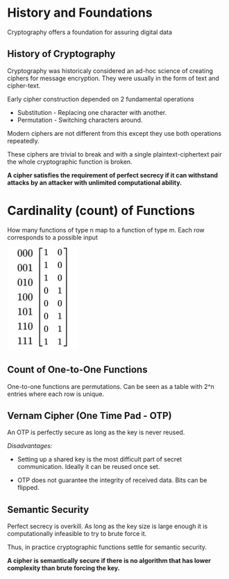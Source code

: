 # History and Foundations

Cryptography offers a foundation for assuring digital data

## History of Cryptography

Cryptography was historicaly considered an ad-hoc science of creating ciphers for message encryption. They were usually in the form of text and cipher-text.

Early cipher construction depended on 2 fundamental operations

- Substitution - Replacing one character with another.
- Permutation - Switching characters around.

Modern ciphers are not different from this except they use both operations repeatedly.

These ciphers are trivial to break and with a single plaintext-ciphertext pair the whole cryptographic function is broken.

**A cipher satisfies the requirement of perfect secrecy if it can withstand attacks by an attacker with unlimited computational ability.**

# Cardinality (count) of Functions

How many functions of type n map to a function of type m. Each row corresponds to a possible input

<img src="/res/discreteex.png">

## Count of One-to-One Functions

One-to-one functions are permutations. Can be seen as a table with 2^n entries where each row is unique.


## Vernam Cipher (One Time Pad - OTP)

An OTP is perfectly secure as long as the key is never reused.

*Disadvantages:*

- Setting up a shared key is the most difficult part of secret communication. Ideally it can be reused once set.

- OTP does not guarantee the integrity of received data. Bits can be flipped.

## Semantic Security

Perfect secrecy is overkill. As long as the key size is large enough it is computationally infeasible to try to brute force it.

Thus, in practice cryptographic functions settle for semantic security.

**A cipher is semantically secure if there is no algorithm that has lower complexity than brute forcing the key.**

#
